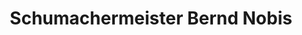---
title: "Schumachermeister Bernd Nobis"
url: /bremen/schumachermeister-bernd-nobis/
shop: Schuhe
---